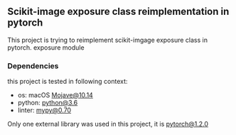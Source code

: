 ## Scikit-image exposure class reimplementation in pytorch

This project is trying to reimplement scikit-imgage exposure class in pytorch.
exposure module

### Dependencies

this project is tested in following context:

-   os: macOS Mojave@10.14
-   python: python@3.6
-   linter: mypy@0.70

Only one external library was used in this project, it is pytorch@1.2.0
